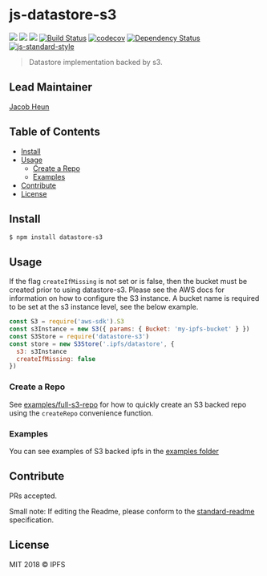 # js-datastore-s3 <!-- omit in toc -->

[![](https://img.shields.io/badge/made%20by-Protocol%20Labs-blue.svg?style=flat-square)](https://protocol.ai/)
[![](https://img.shields.io/badge/project-IPFS-blue.svg?style=flat-square)](http://ipfs.io/)
[![](https://img.shields.io/badge/freenode-%23ipfs-blue.svg?style=flat-square)](http://webchat.freenode.net/?channels=%23ipfs)
[![Build Status](https://travis-ci.com/ipfs/js-datastore-s3.svg)](https://travis-ci.com/ipfs/js-datastore-s3) [![codecov](https://codecov.io/gh/ipfs/js-datastore-s3/branch/master/graph/badge.svg)](https://codecov.io/gh/ipfs/js-datastore-s3)
[![Dependency Status](https://david-dm.org/diasdavid/js-peer-id.svg?style=flat-square)](https://david-dm.org/ipfs/js-datastore-s3)
[![js-standard-style](https://img.shields.io/badge/code%20style-standard-brightgreen.svg?style=flat-square)](https://github.com/feross/standard)

> Datastore implementation backed by s3.

## Lead Maintainer <!-- omit in toc -->
[Jacob Heun](https://github.com/jacobheun)

## Table of Contents <!-- omit in toc -->

- [Install](#install)
- [Usage](#usage)
  - [Create a Repo](#create-a-repo)
  - [Examples](#examples)
- [Contribute](#contribute)
- [License](#license)

## Install

```
$ npm install datastore-s3
```

## Usage
If the flag `createIfMissing` is not set or is false, then the bucket must be created prior to using datastore-s3. Please see the AWS docs for information on how to configure the S3 instance. A bucket name is required to be set at the s3 instance level, see the below example.

```js
const S3 = require('aws-sdk').S3
const s3Instance = new S3({ params: { Bucket: 'my-ipfs-bucket' } })
const S3Store = require('datastore-s3')
const store = new S3Store('.ipfs/datastore', {
  s3: s3Instance
  createIfMissing: false
})
```

### Create a Repo

See [examples/full-s3-repo](./examples/full-s3-repo) for how to quickly create an S3 backed repo using the `createRepo` convenience function.

### Examples
You can see examples of S3 backed ipfs in the [examples folder](examples/)

## Contribute

PRs accepted.

Small note: If editing the Readme, please conform to the [standard-readme](https://github.com/RichardLitt/standard-readme) specification.

## License

MIT 2018 © IPFS
